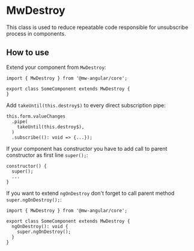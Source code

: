 # MwDestroy

This class is used to reduce repeatable code responsible for unsubscribe process in components.

## How to use

Extend your component from `MwDestroy`:

```
import { MwDestroy } from '@mw-angular/core';

export class SomeComponent extends MwDestroy {
}
```

Add `takeUntil(this.destroy$)` to every direct subscription pipe:

```
this.form.valueChanges
  .pipe(
    takeUntil(this.destroy$),
  )
  .subscribe((): void => {...});
```

If your component has constructor you have to add call to parent constructor as first line `super();`:

```
constructor() {
  super();
  ...
}
```

If you want to extend `ngOnDestroy` don't forget to call parent method `super.ngOnDestroy();`: 

```
import { MwDestroy } from '@mw-angular/core';

export class SomeComponent extends MwDestroy {
  ngOnDestroy(): void {
    super.ngOnDestroy();
  }
}
```
